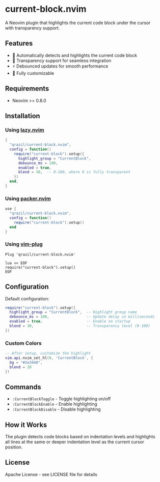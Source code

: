 # current-block.nvim

A Neovim plugin that highlights the current code block under the cursor with transparency support.

## Features

- 🎯 Automatically detects and highlights the current code block
- 🎨 Transparency support for seamless integration
- ⚡ Debounced updates for smooth performance
- 🔧 Fully customizable

## Requirements

- Neovim >= 0.8.0

## Installation

### Using [lazy.nvim](https://github.com/folke/lazy.nvim)
```lua
{
  "qrazil/current-block.nvim",
  config = function()
    require("current-block").setup({
      highlight_group = "CurrentBlock",
      debounce_ms = 100,
      enabled = true,
      blend = 30,  -- 0-100, where 0 is fully transparent
    })
  end,
}
```

### Using [packer.nvim](https://github.com/wbthomason/packer.nvim)
```lua
use {
  "qrazil/current-block.nvim",
  config = function()
    require("current-block").setup()
  end
}
```

### Using [vim-plug](https://github.com/junegunn/vim-plug)
```vim
Plug 'qrazil/current-block.nvim'

lua << EOF
require("current-block").setup()
EOF
```

## Configuration

Default configuration:
```lua
require("current-block").setup({
  highlight_group = "CurrentBlock",  -- Highlight group name
  debounce_ms = 100,                 -- Update delay in milliseconds
  enabled = true,                    -- Enable on startup
  blend = 30,                        -- Transparency level (0-100)
})
```

### Custom Colors
```lua
-- After setup, customize the highlight
vim.api.nvim_set_hl(0, 'CurrentBlock', { 
  bg = "#2e3440", 
  blend = 20 
})
```

## Commands

- `:CurrentBlockToggle` - Toggle highlighting on/off
- `:CurrentBlockEnable` - Enable highlighting
- `:CurrentBlockDisable` - Disable highlighting

## How it Works

The plugin detects code blocks based on indentation levels and highlights all lines at the same or deeper indentation level as the current cursor position.

## License

Apache License - see LICENSE file for details

